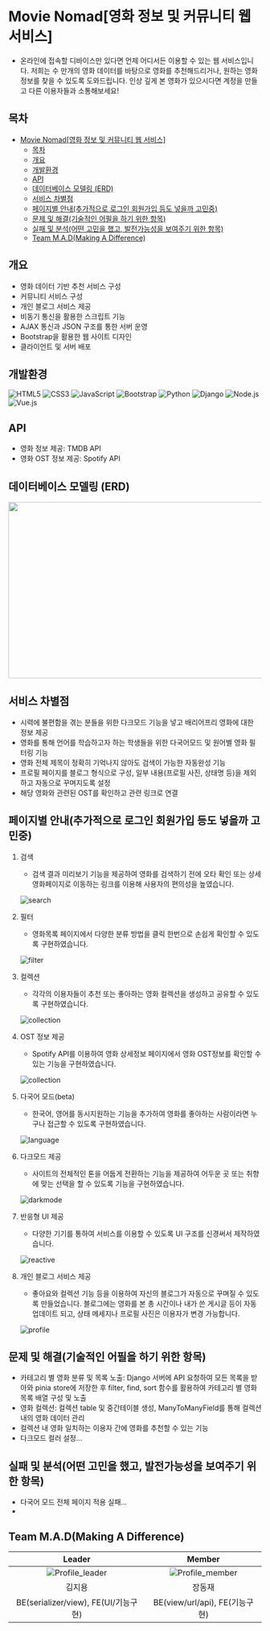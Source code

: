 # Movie Nomad[영화 정보 및 커뮤니티 웹 서비스]
- 온라인에 접속할 디바이스만 있다면 언제 어디서든 이용할 수 있는 웹 서비스입니다. 저희는 수 만개의 영화 데이터를 바탕으로 영화를 추천해드리거나, 원하는 영화 정보를 찾을 수 있도록 도와드립니다. 인상 깊게 본 영화가 있으시다면 계정을 만들고 다른 이용자들과 소통해보세요!

## 목차
- [Movie Nomad\[영화 정보 및 커뮤니티 웹 서비스\]](#movie-nomad영화-정보-및-커뮤니티-웹-서비스)
  - [목차](#목차)
  - [개요](#개요)
  - [개발환경](#개발환경)
  - [API](#api)
  - [데이터베이스 모델링 (ERD)](#데이터베이스-모델링-erd)
  - [서비스 차별점](#서비스-차별점)
  - [페이지별 안내(추가적으로 로그인 회원가입 등도 넣을까 고민중)](#페이지별-안내추가적으로-로그인-회원가입-등도-넣을까-고민중)
  - [문제 및 해결(기술적인 어필을 하기 위한 항목)](#문제-및-해결기술적인-어필을-하기-위한-항목)
  - [실패 및 분석(어떤 고민을 했고, 발전가능성을 보여주기 위한 항목)](#실패-및-분석어떤-고민을-했고-발전가능성을-보여주기-위한-항목)
  - [Team M.A.D(Making A Difference)](#team-madmaking-a-difference)

## 개요
- 영화 데이터 기반 추천 서비스 구성
- 커뮤니티 서비스 구성
- 개인 블로그 서비스 제공
- 비동기 통신을 활용한 스크립트 기능
- AJAX 통신과 JSON 구조를 통한 서버 운영
- Bootstrap을 활용한 웹 사이트 디자인
- 클라이언트 및 서버 배포

## 개발환경
![HTML5](https://img.shields.io/badge/HTML5-E34F26?style=flat-square&logo=HTML5&logoColor=white)
![CSS3](https://img.shields.io/badge/CSS3-1572B6?style=flat-square&logo=CSS3&logoColor=white)
![JavaScript](https://img.shields.io/badge/JavaScript-F7DF1E?style=flat-square&logo=JavaScript&logoColor=black)
![Bootstrap](https://img.shields.io/badge/Bootstrap-7952B3?style=flat-square&logo=Bootstrap&logoColor=white)
![Python](https://img.shields.io/badge/Python-3776AB?style=flat-square&logo=Python&logoColor=white)
![Django](https://img.shields.io/badge/Django-092E20?style=flat-square&logo=Django&logoColor=white)
![Node.js](https://img.shields.io/badge/Node.js-339933?style=flat-square&logo=Node.js&logoColor=white)
![Vue.js](https://img.shields.io/badge/Vue.js-4FC08D?style=flat-square&logo=Vue.js&logoColor=white)

## API
- 영화 정보 제공: TMDB API
- 영화 OST 정보 제공: Spotify API

## 데이터베이스 모델링 (ERD)
<div align='center'>
<img src="reference/ERD_MovieNomad.jpeg" width="700px" height="350px">
</div>

## 서비스 차별점
- 시력에 불편함을 겪는 분들을 위한 다크모드 기능을 넣고 배리어프리 영화에 대한 정보 제공
- 영화를 통해 언어를 학습하고자 하는 학생들을 위한 다국어모드 및 원어별 영화 필터링 기능
- 영화 전체 제목이 정확히 기억나지 않아도 검색이 가능한 자동완성 기능
- 프로필 페이지를 블로그 형식으로 구성, 일부 내용(프로필 사진, 상태명 등)을 제외하고 자동으로 꾸며지도록 설정
- 해당 영화와 관련된 OST를 확인하고 관련 링크로 연결

## 페이지별 안내(추가적으로 로그인 회원가입 등도 넣을까 고민중)
1. 검색
    - 검색 결과 미리보기 기능을 제공하여 영화를 검색하기 전에 오타 확인 또는 상세 영화페이지로 이동하는 링크를 이용해 사용자의 편의성을 높였습니다.

    ![search](gifs/search.gif)

2. 필터
    - 영화목록 페이지에서 다양한 분류 방법을 클릭 한번으로 손쉽게 확인할 수 있도록 구현하였습니다.

    ![filter](gifs/filter.gif)

3. 컬렉션
    - 각각의 이용자들이 추천 또는 좋아하는 영화 컬렉션을 생성하고 공유할 수 있도록 구현하였습니다.  

    ![collection](gifs/collection.gif)

4. OST 정보 제공
    - Spotify API를 이용하여 영화 상세정보 페이지에서 영화 OST정보를 확인할 수 있는 기능을 구현하였습니다.

    ![collection](gifs/ost.gif)

5. 다국어 모드(beta)
    - 한국어, 영어를 동시지원하는 기능을 추가하여 영화를 좋아하는 사람이라면 누구나 접근할 수 있도록 구현하였습니다.

    ![language](gifs/language.gif)

6. 다크모드 제공
    - 사이트의 전체적인 톤을 어둡게 전환하는 기능을 제공하여 어두운 곳 또는 취향에 맞는 선택을 할 수 있도록 기능을 구현하였습니다.

    ![darkmode](gifs/darkmode.gif)

7.  반응형 UI 제공
    - 다양한 기기를 통하여 서비스를 이용할 수 있도록 UI 구조를 신경써서 제작하였습니다.

    ![reactive](gifs/reactive.gif)

8. 개인 블로그 서비스 제공
    - 좋아요와 컬렉션 기능 등을 이용하여 자신의 블로그가 자동으로 꾸며질 수 있도록 만들었습니다. 블로그에는 영화를 본 총 시간이나 내가 쓴 게시글 등이 자동 업데이트 되고, 상태 메세지나 프로필 사진은 이용자가 변경 가능합니다.

    ![profile](gifs/image-1.png)

## 문제 및 해결(기술적인 어필을 하기 위한 항목)
- 카테고리 별 영화 분류 및 목록 노출: Django 서버에 API 요청하여 모든 목록을 받아와 pinia store에 저장한 후 filter, find, sort 함수를 활용하여 카테고리 별 영화 목록 배열 구성 및 노출
- 영화 컬렉션: 컬렉션 table 및 중간테이블 생성, ManyToManyField를 통해 컬렉션 내의 영화 데이터 관리
- 컬렉션 내 영화 일치하는 이용자 간에 영화를 추천할 수 있는 기능
- 다크모드 컬러 설정...

## 실패 및 분석(어떤 고민을 했고, 발전가능성을 보여주기 위한 항목)
- 다국어 모드 전체 페이지 적용 실패...
- 

## Team M.A.D(Making A Difference)
|Leader|Member|
|:---:|:---:|
|![Profile_leader](reference/leader.png)|![Profile_member](reference/member.jpg)|
|김지용|장동재|
|BE(serializer/view), FE(UI/기능구현)|BE(view/url/api), FE(기능구현)|